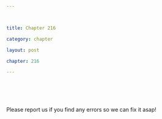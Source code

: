```yaml
---



title: Chapter 216

category: chapter

layout: post

chapter: 216

---
```




<br><br><br><br>
Please report us if you find any errors so we can fix it asap!